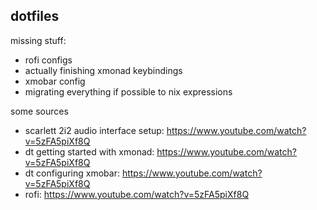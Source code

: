 ## dotfiles

missing stuff: 
* rofi configs
* actually finishing xmonad keybindings
* xmobar config
* migrating everything if possible to nix expressions


some sources
* scarlett 2i2 audio interface setup: https://www.youtube.com/watch?v=5zFA5piXf8Q
* dt getting started with xmonad: https://www.youtube.com/watch?v=5zFA5piXf8Q
* dt configuring xmobar: https://www.youtube.com/watch?v=5zFA5piXf8Q
* rofi: https://www.youtube.com/watch?v=5zFA5piXf8Q

